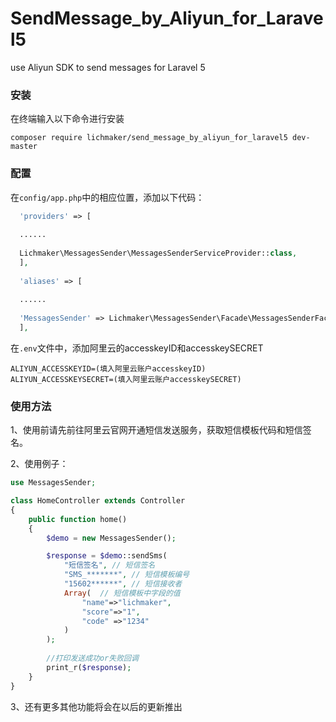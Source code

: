 # SendMessage_by_Aliyun_for_Laravel5
use Aliyun SDK to send messages for Laravel 5

### 安装  
在终端输入以下命令进行安装

```shell
composer require lichmaker/send_message_by_aliyun_for_laravel5 dev-master
```

### 配置
在`config/app.php`中的相应位置，添加以下代码：

```php
  'providers' => [
  
  ......
  
  Lichmaker\MessagesSender\MessagesSenderServiceProvider::class,
  ],
  
  'aliases' => [
  
  ......
  
  'MessagesSender' => Lichmaker\MessagesSender\Facade\MessagesSenderFacade::class,
  ],
```

在`.env`文件中，添加阿里云的accesskeyID和accesskeySECRET

```
ALIYUN_ACCESSKEYID=(填入阿里云账户accesskeyID)
ALIYUN_ACCESSKEYSECRET=(填入阿里云账户accesskeySECRET)

```

### 使用方法

1、使用前请先前往阿里云官网开通短信发送服务，获取短信模板代码和短信签名。

2、使用例子：

```php
use MessagesSender;

class HomeController extends Controller
{
    public function home()
    {
        $demo = new MessagesSender();

        $response = $demo::sendSms(
            "短信签名", // 短信签名
            "SMS_*******", // 短信模板编号
            "15602******", // 短信接收者
            Array(  // 短信模板中字段的值
                "name"=>"lichmaker",
                "score"=>"1",
                "code" =>"1234"
            )
        );
        
        //打印发送成功or失败回调
        print_r($response);
    }
}

```

3、还有更多其他功能将会在以后的更新推出
